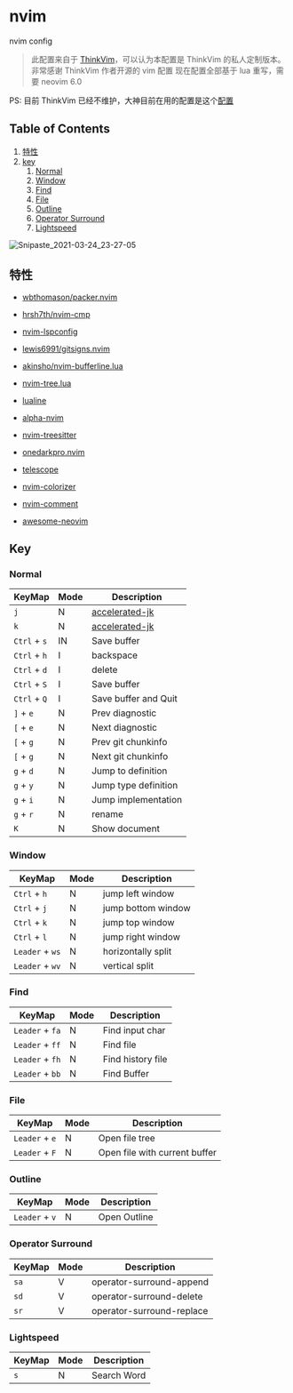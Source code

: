 # nvim

nvim config

> 此配置来自于
> [ThinkVim](https://github.com/hardcoreplayers/ThinkVim)，可以认为本配置是
> ThinkVim 的私人定制版本。非常感谢 ThinkVim 作者开源的 vim 配置
> 现在配置全部基于 lua 重写，需要 neovim 6.0

PS: 目前 ThinkVim 已经不维护，大神目前在用的配置是这个[配置](https://github.com/glepnir/nvim)

## Table of Contents

1. [特性](#特性)
2. [key](#key)
   1. [Normal](#Normal)
   2. [Window](#Window)
   3. [Find](#Find)
   4. [File](#File)
   5. [Outline](#Outline)
   6. [Operator Surround](#Operator-Surround)
   8. [Lightspeed](#Lightspeed)

![Snipaste_2021-03-24_23-27-05](https://user-images.githubusercontent.com/19209958/112338634-ea43f680-8cf9-11eb-8df9-04f9d9a11532.png)

## 特性

- [wbthomason/packer.nvim](https://github.com/wbthomason/packer.nvim)
- [hrsh7th/nvim-cmp](https://github.com/hrsh7th/nvim-cmp)
- [nvim-lspconfig](https://github.com/neovim/nvim-lspconfig)
- [lewis6991/gitsigns.nvim](https://github.com/lewis6991/gitsigns.nvim)
- [akinsho/nvim-bufferline.lua](https://github.com/akinsho/nvim-bufferline.lua)
- [nvim-tree.lua](https://github.com/kyazdani42/nvim-tree.lua)
- [lualine](https://github.com/nvim-lualine/lualine.nvim)
- [alpha-nvim](https://github.com/goolord/alpha-nvim)
- [nvim-treesitter](https://github.com/nvim-treesitter/nvim-treesitter)
- [onedarkpro.nvim](https://github.com/olimorris/onedarkpro.nvim)
- [telescope](https://github.com/nvim-telescope/telescope.nvim)
- [nvim-colorizer](https://github.com/norcalli/nvim-colorizer.lua)
- [nvim-comment](https://github.com/terrortylor/nvim-comment)

- [awesome-neovim](https://github.com/rockerBOO/awesome-neovim)

## Key

### Normal

| KeyMap       | Mode | Description                                               |
| ------------ | ---- | --------------------------------------------------------- |
| `j`          | N    | [accelerated-jk](https://github.com/rhysd/accelerated-jk) |
| `k`          | N    | [accelerated-jk](https://github.com/rhysd/accelerated-jk) |
| `Ctrl` + `s` | IN   | Save buffer                                               |
| `Ctrl` + `h` | I    | backspace                                                 |
| `Ctrl` + `d` | I    | delete                                                    |
| `Ctrl` + `S` | I    | Save buffer                                               |
| `Ctrl` + `Q` | I    | Save buffer and Quit                                      |
| `]` + `e`    | N    | Prev diagnostic                                           |
| `[` + `e`    | N    | Next diagnostic                                           |
| `[` + `g`    | N    | Prev git chunkinfo                                        |
| `[` + `g`    | N    | Next git chunkinfo                                        |
| `g` + `d`    | N    | Jump to definition                                        |
| `g` + `y`    | N    | Jump type definition                                      |
| `g` + `i`    | N    | Jump implementation                                       |
| `g` + `r`    | N    | rename                                                    |
| `K`          | N    | Show document                                             |

### Window

| KeyMap          | Mode | Description        |
| --------------- | ---- | ------------------ |
| `Ctrl` + `h`    | N    | jump left window   |
| `Ctrl` + `j`    | N    | jump bottom window |
| `Ctrl` + `k`    | N    | jump top window    |
| `Ctrl` + `l`    | N    | jump right window  |
| `Leader` + `ws` | N    | horizontally split |
| `Leader` + `wv` | N    | vertical split     |

### Find

| KeyMap          | Mode | Description       |
| --------------- | ---- | ----------------- |
| `Leader` + `fa` | N    | Find input char   |
| `Leader` + `ff` | N    | Find file         |
| `Leader` + `fh` | N    | Find history file |
| `Leader` + `bb` | N    | Find Buffer       |

### File

| KeyMap         | Mode | Description                   |
| -------------- | ---- | ----------------------------- |
| `Leader` + `e` | N    | Open file tree                |
| `Leader` + `F` | N    | Open file with current buffer |

### Outline

| KeyMap         | Mode | Description  |
| -------------- | ---- | ------------ |
| `Leader` + `v` | N    | Open Outline |

### Operator Surround

| KeyMap | Mode | Description               |
| ------ | ---- | ------------------------- |
| `sa`   | V    | operator-surround-append  |
| `sd`   | V    | operator-surround-delete  |
| `sr`   | V    | operator-surround-replace |

### Lightspeed

| KeyMap | Mode | Description |
| ------ | ---- | ----------- |
| `s`    | N    | Search Word |
